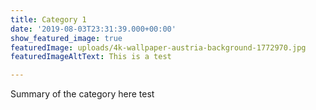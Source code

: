```yaml
---
title: Category 1
date: '2019-08-03T23:31:39.000+00:00'
show_featured_image: true
featuredImage: uploads/4k-wallpaper-austria-background-1772970.jpg
featuredImageAltText: This is a test

---
```

Summary of the category here test